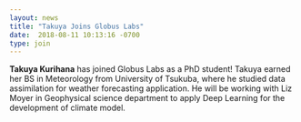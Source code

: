 ```yaml
---
layout: news
title: "Takuya Joins Globus Labs"
date:  2018-08-11 10:13:16 -0700
type: join
---
```

**Takuya Kurihana** has joined Globus Labs as a PhD student! Takuya earned her BS in Meteorology from University of Tsukuba, where he studied data assimilation for weather forecasting application. He will be working with Liz Moyer in Geophysical science department to apply Deep Learning for the development of climate model.

